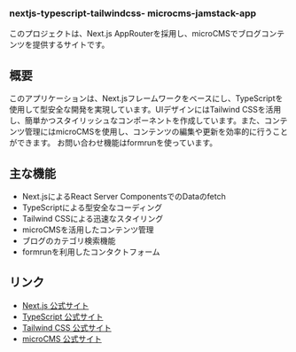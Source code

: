 
### nextjs-typescript-tailwindcss- microcms-jamstack-app

このプロジェクトは、Next.js AppRouterを採用し、microCMSでブログコンテンツを提供するサイトです。

## 概要

このアプリケーションは、Next.jsフレームワークをベースにし、TypeScriptを使用して型安全な開発を実現しています。UIデザインにはTailwind CSSを活用し、簡単かつスタイリッシュなコンポーネントを作成しています。また、コンテンツ管理にはmicroCMSを使用し、コンテンツの編集や更新を効率的に行うことができます。
お問い合わせ機能はformrunを使っています。

## 主な機能

- Next.jsによるReact Server ComponentsでのDataのfetch
- TypeScriptによる型安全なコーディング
- Tailwind CSSによる迅速なスタイリング
- microCMSを活用したコンテンツ管理
- ブログのカテゴリ検索機能
- formrunを利用したコンタクトフォーム

## リンク

- [Next.js 公式サイト](https://nextjs.org/)
- [TypeScript 公式サイト](https://www.typescriptlang.org/)
- [Tailwind CSS 公式サイト](https://tailwindcss.com/)
- [microCMS 公式サイト](https://microcms.io/)

